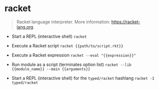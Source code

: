 # racket
> Racket language interpreter.
> More information: <https://racket-lang.org>.

- Start a REPL (interactive shell)
`racket`

- Execute a Racket script
`racket {{path/to/script.rkt}}`

- Execute a Racket expression
`racket --eval "{{expression}}"`

- Run module as a script (terminates option list)
`racket --lib {{module_name}} --main {{arguments}}`

- Start a REPL (interactive shell) for the `typed/racket` hashlang
`racket -I typed/racket`

